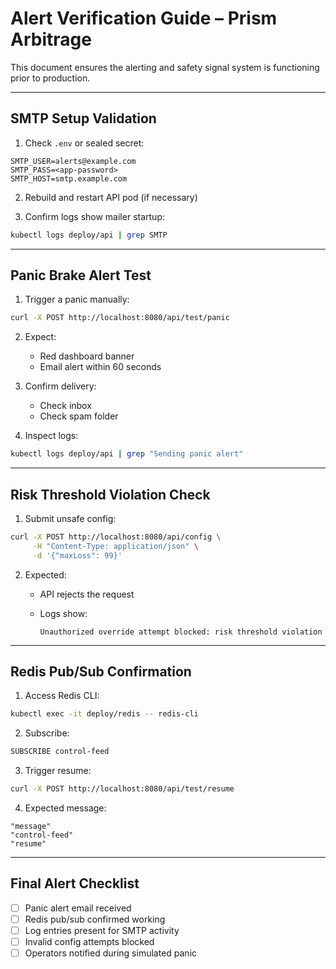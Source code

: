 
# Alert Verification Guide – Prism Arbitrage

This document ensures the alerting and safety signal system is functioning prior to production.

---

## SMTP Setup Validation

1. Check `.env` or sealed secret:

```
SMTP_USER=alerts@example.com
SMTP_PASS=<app-password>
SMTP_HOST=smtp.example.com
```

2. Rebuild and restart API pod (if necessary)

3. Confirm logs show mailer startup:

```bash
kubectl logs deploy/api | grep SMTP
```

---

## Panic Brake Alert Test

1. Trigger a panic manually:

```bash
curl -X POST http://localhost:8080/api/test/panic
```

2. Expect:

   * Red dashboard banner
   * Email alert within 60 seconds

3. Confirm delivery:

   * Check inbox
   * Check spam folder

4. Inspect logs:

```bash
kubectl logs deploy/api | grep "Sending panic alert"
```

---

## Risk Threshold Violation Check

1. Submit unsafe config:

```bash
curl -X POST http://localhost:8080/api/config \
     -H "Content-Type: application/json" \
     -d '{"maxLoss": 99}'
```

2. Expected:

   * API rejects the request
   * Logs show:

     ```
     Unauthorized override attempt blocked: risk threshold violation
     ```

---

## Redis Pub/Sub Confirmation

1. Access Redis CLI:

```bash
kubectl exec -it deploy/redis -- redis-cli
```

2. Subscribe:

```bash
SUBSCRIBE control-feed
```

3. Trigger resume:

```bash
curl -X POST http://localhost:8080/api/test/resume
```

4. Expected message:

```
"message"
"control-feed"
"resume"
```

---

## Final Alert Checklist

* [ ] Panic alert email received
* [ ] Redis pub/sub confirmed working
* [ ] Log entries present for SMTP activity
* [ ] Invalid config attempts blocked
* [ ] Operators notified during simulated panic
